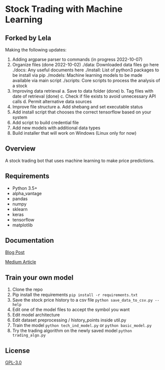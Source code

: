 # Stock Trading with Machine Learning

## Forked by Lela

Making the following updates:
1. Adding argparse parser to commands (in progress 2022-10-07)
2. Organize files (done 2022-10-02)
    ./data: Downloaded data files go here
    ./docs: Any useful documents here
    ./install: List of python3 packages to be install via pip
    ./models: Machine learning models to be made available via main script
    ./scripts: Core scripts to process the analysis of a stock
2. Improving data retrieval
    a. Save to data folder (done)
    b. Tag files with date of retrieval (done)
    c. Check if file exists to avoid unnecessary API calls
    d. Permit alternative data sources
3. Improve file structure
    a. Add shebang and set executable status
4. Add install script that chooses the correct tensorflow based on your system
5. Add script to build credential file
6. Add new models with additional data types
7. Build installer that will work on Windows (Linux only for now)

## Overview

A stock trading bot that uses machine learning to make price predictions.

## Requirements

-   Python 3.5+
-   alpha_vantage
-   pandas
-   numpy
-   sklearn
-   keras
-   tensorflow
-   matplotlib

## Documentation

[Blog Post](https://yacoubahmed.me/blog/stock-prediction-ml)

[Medium Article](https://medium.com/towards-data-science/getting-rich-quick-with-machine-learning-and-stock-market-predictions-696802da94fe)

## Train your own model

1. Clone the repo
2. Pip install the requirements `pip install -r requirements.txt`
3. Save the stock price history to a csv file `python save_data_to_csv.py --help`
4. Edit one of the model files to accept the symbol you want
5. Edit model architecture
6. Edit dataset preprocessing / history_points inside util.py
7. Train the model `python tech_ind_model.py` or `python basic_model.py`
8. Try the trading algorithm on the newly saved model `python trading_algo.py`

## License

[GPL-3.0](https://www.gnu.org/licenses/quick-guide-gplv3.html)
